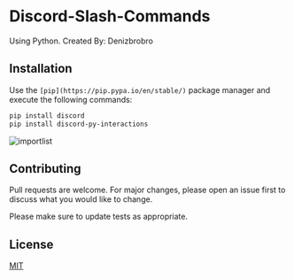 # Discord-Slash-Commands
Using Python.
Created By: Denizbrobro

## Installation

Use the `[pip](https://pip.pypa.io/en/stable/)` package manager and execute the following commands:

```bash
pip install discord
pip install discord-py-interactions
```

![importlist](https://github.com/Denizbrobro/Discord-Slash-Commands/assets/140730727/d0df0e9a-60d0-4aae-93c1-3633fcc87657)



## Contributing

Pull requests are welcome. For major changes, please open an issue first
to discuss what you would like to change.

Please make sure to update tests as appropriate.

## License

[MIT](https://choosealicense.com/licenses/mit/)
